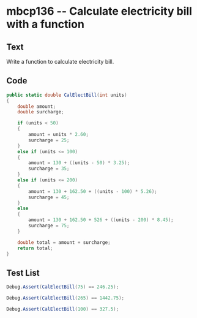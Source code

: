 # mbcp136 -- Calculate electricity bill with a function

## Text

Write a function to calculate electricity bill.

## Code

```csharp
public static double CalElectBill(int units)
{
    double amount;
    double surcharge;

    if (units < 50)
    {
        amount = units * 2.60;
        surcharge = 25;
    }
    else if (units <= 100)
    {
        amount = 130 + ((units - 50) * 3.25);
        surcharge = 35;
    }
    else if (units <= 200)
    {
        amount = 130 + 162.50 + ((units - 100) * 5.26);
        surcharge = 45;
    }
    else
    {
        amount = 130 + 162.50 + 526 + ((units - 200) * 8.45);
        surcharge = 75;
    }

    double total = amount + surcharge;
    return total;
}
```

## Test List

```csharp
Debug.Assert(CalElectBill(75) == 246.25);
```

```csharp
Debug.Assert(CalElectBill(265) == 1442.75);
```

```csharp
Debug.Assert(CalElectBill(100) == 327.5);
```
